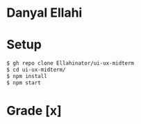 # Danyal Ellahi

# Setup

```bash
$ gh repo clone Ellahinator/ui-ux-midterm
$ cd ui-ux-midterm/
$ npm install
$ npm start
```

# Grade [x]